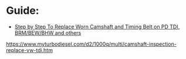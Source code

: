 # Guide:
- [Step by Step To Replace Worn Camshaft and Timing Belt on PD TDI, BRM/BEW/BHW and others](https://youtu.be/iKcCejGVhNY)

https://www.myturbodiesel.com/d2/1000q/multi/camshaft-inspection-replace-vw-tdi.htm
